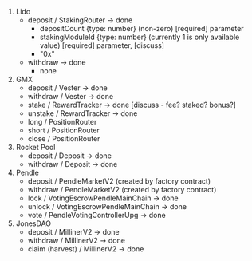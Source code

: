1. Lido
   - deposit / StakingRouter -> done
     - depositCount {type: number} (non-zero) [required] parameter
     - stakingModuleId {type: number} (currently 1 is only available value) [required] parameter, [discuss]
     - "0x"
   - withdraw -> done
     - none
2. GMX
   - deposit / Vester -> done
   - withdraw / Vester -> done
   - stake / RewardTracker -> done [discuss - fee? staked? bonus?]
   - unstake / RewardTracker -> done
   - long / PositionRouter
   - short / PositionRouter
   - close / PositionRouter
3. Rocket Pool
   - deposit / Deposit -> done
   - withdraw / Deposit -> done
4. Pendle
   - deposit / PendleMarketV2 (created by factory contract)
   - withdraw / PendleMarketV2 (created by factory contract)
   - lock / VotingEscrowPendleMainChain -> done
   - unlock / VotingEscrowPendleMainChain -> done
   - vote / PendleVotingControllerUpg -> done
5. JonesDAO
   - deposit / MillinerV2 -> done
   - withdraw / MillinerV2 -> done
   - claim (harvest) / MillinerV2 -> done
